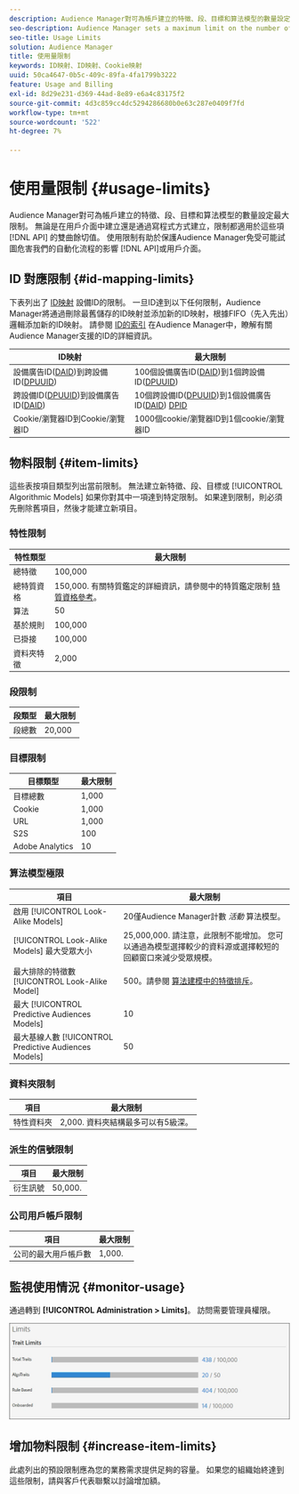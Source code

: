 ```yaml
---
description: Audience Manager對可為帳戶建立的特徵、段、目標和算法模型的數量設定最大限制。 無論是在用戶介面中建立的，還是通過API方法以寫程式方式建立的，限制都適用於這些項。 使用限制有助於保護Audience Manager免受可能試圖破壞我們API或用戶介面的自動化進程的影響。
seo-description: Audience Manager sets a maximum limit on the number of traits, segments, destinations, and algorithmic models that you can create for an account. Limits apply to these items whether created in the user interface or programmatically through API methods. Usage limits help protect Audience Manager from automated processes that may attempt to compromise our APIs or user interface.
seo-title: Usage Limits
solution: Audience Manager
title: 使用量限制
keywords: ID映射、ID映射、Cookie映射
uuid: 50ca4647-0b5c-409c-89fa-4fa1799b3222
feature: Usage and Billing
exl-id: 8d29e231-d369-44ad-8e89-e6a4c83175f2
source-git-commit: 4d3c859cc4dc5294286680b0e63c287e0409f7fd
workflow-type: tm+mt
source-wordcount: '522'
ht-degree: 7%

---
```


# 使用量限制 {#usage-limits}

Audience Manager對可為帳戶建立的特徵、段、目標和算法模型的數量設定最大限制。 無論是在用戶介面中建立還是通過寫程式方式建立，限制都適用於這些項 [!DNL API] 的雙曲餘切值。 使用限制有助於保護Audience Manager免受可能試圖危害我們的自動化流程的影響 [!DNL API]或用戶介面。

## ID 對應限制 {#id-mapping-limits}

下表列出了 [ID映射](../../integration/sending-audience-data/batch-data-transfer-explained/id-sync-http.md) 設備ID的限制。 一旦ID達到以下任何限制，Audience Manager將通過刪除最舊儲存的ID映射並添加新的ID映射，根據FIFO（先入先出）邏輯添加新的ID映射。 請參閱 [ID的索引](../../reference/ids-in-aam.md) 在Audience Manager中，瞭解有關Audience Manager支援的ID的詳細資訊。

| ID映射 | 最大限制 |
|-----------|-------------- |
| 設備廣告ID([DAID](../../reference/ids-in-aam.md))到跨設備ID([DPUUID](../../reference/ids-in-aam.md)) | 100個設備廣告ID([DAID](../../reference/ids-in-aam.md))到1個跨設備ID([DPUUID](../../reference/ids-in-aam.md)) |
| 跨設備ID([DPUUID](../../reference/ids-in-aam.md))到設備廣告ID([DAID](../../reference/ids-in-aam.md)) | 10個跨設備ID([DPUUID](../../reference/ids-in-aam.md))到1個設備廣告ID([DAID](../../reference/ids-in-aam.md)) [DPID](../../reference/ids-in-aam.md) |
| Cookie/瀏覽器ID到Cookie/瀏覽器ID | 1000個cookie/瀏覽器ID到1個cookie/瀏覽器ID |

## 物料限制 {#item-limits}

這些表按項目類型列出當前限制。 無法建立新特徵、段、目標或 [!UICONTROL Algorithmic Models] 如果你對其中一項達到特定限制。 如果達到限制，則必須先刪除舊項目，然後才能建立新項目。

### 特性限制

| 特性類型 | 最大限制 |
| -------------------------- | ------------------------------------- |
| 總特徵 | 100,000 |
| 總特質資格 | 150,000. 有關特質鑑定的詳細資訊，請參閱中的特質鑑定限制 [特質資格參考](/help/using/features/traits/trait-and-segment-qualification-reference.md#trait-qualification-limit)。 |
| 算法 | 50 |
| 基於規則 | 100,000 |
| 已掛接 | 100,000 |
| 資料夾特徵 | 2,000 |

### 段限制

| 段類型 | 最大限制 |
| -------------- | ------------- |
| 段總數 | 20,000 |

### 目標限制

| 目標類型 | 最大限制 |
| ------------------ | ------------- |
| 目標總數 | 1,000 |
| Cookie | 1,000 |
| URL | 1,000 |
| S2S | 100 |
| Adobe Analytics | 10 |

### 算法模型極限

| 項目 | 最大限制 |
| -------- | ----- |
| 啟用 [!UICONTROL Look-Alike Models] | 20僅Audience Manager計數 *活動* 算法模型。 |
| [!UICONTROL Look-Alike Models] 最大受眾大小 | 25,000,000.  請注意，此限制不能增加。 您可以通過為模型選擇較少的資料源或選擇較短的回顧窗口來減少受眾規模。 |
| 最大排除的特徵數 [!UICONTROL Look-Alike Model] | 500。請參閱 [算法建模中的特徵排斥](/help/using/features/algorithmic-models/trait-exclusion-algo-models.md)。 |
| 最大 [!UICONTROL Predictive Audiences Models] | 10 |
| 最大基線人數 [!UICONTROL Predictive Audiences Models] | 50 |

### 資料夾限制

| 項目 | 最大限制 |
| ------------- | ------------------ |
| 特性資料夾 | 2,000.  資料夾結構最多可以有5級深。 |

### 派生的信號限制

| 項目 | 最大限制 |
| --------------- | ------------- |
| 衍生訊號 | 50,000. |

### 公司用戶帳戶限制

| 項目 | 最大限制 |
| ----------- | ------------- |
| 公司的最大用戶帳戶數 | 1,000. |

## 監視使用情況 {#monitor-usage}

通過轉到 **[!UICONTROL Administration > Limits]**。 訪問需要管理員權限。

![使用限制影像](assets/usage-limits.png)

## 增加物料限制 {#increase-item-limits}

此處列出的預設限制應為您的業務需求提供足夠的容量。 如果您的組織始終達到這些限制，請與客戶代表聯繫以討論增加額。
